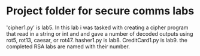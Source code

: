 # Project folder for secure comms labs

'cipher1.py' is lab5. In this lab i was tasked with creating a cipher program that read in a string or int and and gave a number of decoded outputs using rot5, rot13, caesar, or rot47.
hasher1.py is lab8. 
CreditCard1.py is lab9. 
the completed RSA labs are named with their number. 
